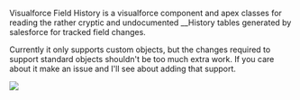 Visualforce Field History is a visualforce component and apex classes for reading the rather cryptic and undocumented __History tables generated by salesforce for tracked field changes.

Currently it only supports custom objects, but the changes required to support standard objects shouldn't be too much extra work. If you care about it make an issue and I'll see about adding that support.

![](http://github.com/capeterson/Visualforce-Field-History/raw/master/screenshot.png)
